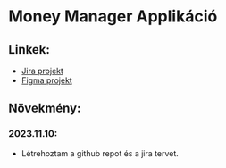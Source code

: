 # Money Manager Applikáció

## Linkek: 
- [Jira projekt](https://wrongthehun.atlassian.net/jira/software/projects/WEB/boards/2)
- [Figma projekt](https://www.figma.com/file/4G823FeMEGEEnwOi6h0x6P/dr%C3%B3tv%C3%A1z?type=design&node-id=0%3A1&mode=design&t=3itSGhDvNnvsUmp9-1)

## Növekmény:
### 2023.11.10:
- Létrehoztam a github repot és a jira tervet.
